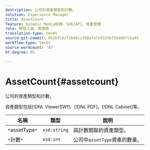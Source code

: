 ```yaml
---
description: 公司的資產類型和計數。
solution: Experience Manager
title: AssetCount
feature: Dynamic Media經典，SDK/API，資產管理
role: 開發人員、管理員
translation-type: tm+mt
source-git-commit: 052bfcbcf1bd4ccf60afa7e3325bf58dd07cba85
workflow-type: tm+mt
source-wordcount: '47'
ht-degree: 8%

---
```



# AssetCount{#assetcount}

公司的資產類型和計數。

資產類型包括[!DNL ViewerSWf]、[!DNL PDF]、[!DNL Cabinet]等。

| 名稱 | 類型 | 說明 |
|---|---|---|
| `*`assetType`*` | `xsd:string` | 與計數關聯的資產類型。 |
| `*`計數`*` | `xsd:int` | 公司中`assetType`資產的數量。 |

